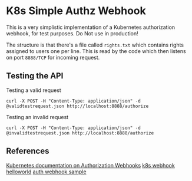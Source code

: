 # K8s Simple Authz Webhook

This is a very simplistic implementation of a Kubernetes authorization webhook, for test purposes. Do Not use in production!

The structure is that there's a file called `rights.txt` which contains rights assigned to users one per line. This is read by the code which then listens on port `8888/TCP` for incoming request.



## Testing the API


Testing a valid request

```
curl -X POST -H "Content-Type: application/json" -d @validtestrequest.json http://localhost:8888/authorize
```

Testing an invalid request

```
curl -X POST -H "Content-Type: application/json" -d @invalidtestrequest.json http://localhost:8888/authorize
```


## References

[Kubernetes documentation on Authorization Webhooks](https://kubernetes.io/docs/reference/access-authn-authz/webhook/)
[k8s webhook helloworld](https://github.com/salrashid123/k8s_webhook_helloworld)
[auth webhook sample](https://github.com/dinumathai/auth-webhook-sample)

